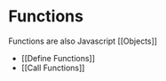 # Functions


Functions are also Javascript [[Objects]]


- [[Define Functions]]
- [[Call Functions]]